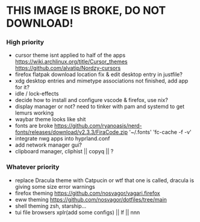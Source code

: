 # THIS IMAGE IS BROKE, DO NOT DOWNLOAD!

### High priority
- cursor theme isnt applied to half of the apps  https://wiki.archlinux.org/title/Cursor_themes https://github.com/alvatip/Nordzy-cursors
- firefox flatpak download location fix & edit desktop entry in justfile?
- xdg desktop entries and mimetype associations not finished, add app for it?
- idle / lock-effects
- decide how to install and configure vscode & firefox, use nix?
- display manager or not? need to tinker with pam and systemd to get lemurs working
- waybar theme looks like shit
- fonts are broke https://github.com/ryanoasis/nerd-fonts/releases/download/v2.3.3/FiraCode.zip   '~/.fonts'     'fc-cache -f -v'
- integrate nwg apps into hyprland.conf
- add network manager gui?
- clipboard manager, cliphist || copyq || ?

### Whatever priority
- replace Dracula theme with Catpucin or wtf that one is called, dracula is giving some size error warnings
- firefox theming https://github.com/nosvagor/vagari.firefox
- eww theming https://github.com/nosvagor/dotfiles/tree/main
- shell theming zsh, starship...
- tui file browsers xplr(add some configs) || lf || nnn

